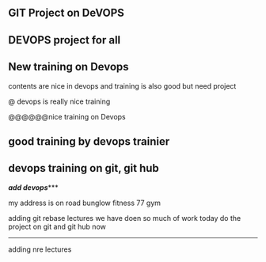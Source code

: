 ## GIT Project on DeVOPS

## DEVOPS project for all

## New training on Devops

contents are nice in devops and training is also good
but need project


@ devops is really nice training

@@@@@@nice training on Devops

## good training by devops trainier

## devops training on git, git hub

***************add devops******************

my address is on road bunglow
fitness 77 gym


adding git rebase lectures
we have doen so much of work today
do the project on git and git hub now


--------------------------------

adding nre lectures
